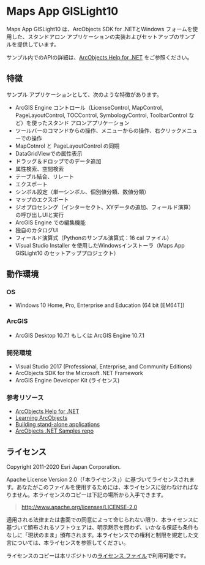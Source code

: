 # Maps App GISLight10

Maps App GISLight10 は、ArcObjects SDK for .NETとWindows フォームを使用した、スタンドアロン アプリケーションの実装およびセットアップのサンプルを提供しています。

サンプル内でのAPIの詳細は、[ArcObjects Help for .NET]("https://desktop.arcgis.com/en/arcobjects/latest/net/webframe.htm#welcome.htm") をご参照ください。


## 特徴

サンプル アプリケーションとして、次のような特徴があります。

* ArcGIS Engine コントロール（LicenseControl, MapControl, PageLayoutControl, TOCControl, SymbologyControl, ToolbarControl など）を使ったスタンド アロンアプリケーション
* ツールバーのコマンドからの操作、メニューからの操作、右クリックメニューでの操作
* MapCotnrol と PageLayoutControl の同期
* DataGridViewでの属性表示
* ドラッグ＆ドロップでのデータ追加
* 属性検索、空間検索
* テーブル結合、リレート
* エクスポート
* シンボル設定（単一シンボル、個別値分類、数値分類）
* マップのエクスポート
* ジオプロセシング（インターセクト、XYデータの追加、フィールド演算）の呼び出しUIと実行
* ArcGIS Engine での編集機能
* 独自のカタログUI
* フィールド演算式（Pythonのサンプル演算式：16 cal ファイル）
* Visual Studio Installer を使用したWindowsインストーラ（Maps App GISLight10 のセットアッププロジェクト）

## 動作環境

### OS

* Windows 10 Home, Pro, Enterprise and Education (64 bit [EM64T])

### ArcGIS

* ArcGIS Desktop 10.7.1 もしくは ArcGIS Engine 10.7.1

### 開発環境

* Visual Studio 2017 (Professional, Enterprise, and Community Editions)
* ArcObjects SDK for the Microsoft .NET Framework
* ArcGIS Engine Developer Kit (ライセンス)

### 参考リソース

* [ArcObjects Help for .NET]("https://desktop.arcgis.com/en/arcobjects/latest/net/webframe.htm#welcome.htm")
* [Learning ArcObjects]("https://desktop.arcgis.com/en/arcobjects/latest/net/webframe.htm#RoadmapToLearningArcObjects.htm")
* [Building stand-alone applications]("https://desktop.arcgis.com/en/arcobjects/latest/net/webframe.htm#RoadmapToBuildingStandaloneArcObjectsApplications.htm")
* [ArcObjects .NET Samples repo]("https://github.com/esri/arcobjects-sdk-community-samples")


## ライセンス
Copyright 2011-2020 Esri Japan Corporation.

Apache License Version 2.0（「本ライセンス」）に基づいてライセンスされます。あなたがこのファイルを使用するためには、本ライセンスに従わなければなりません。本ライセンスのコピーは下記の場所から入手できます。

> http://www.apache.org/licenses/LICENSE-2.0

適用される法律または書面での同意によって命じられない限り、本ライセンスに基づいて頒布されるソフトウェアは、明示黙示を問わず、いかなる保証も条件もなしに「現状のまま」頒布されます。本ライセンスでの権利と制限を規定した文言については、本ライセンスを参照してください。

ライセンスのコピーは本リポジトリの[ライセンス ファイル](./LICENSE)で利用可能です。


